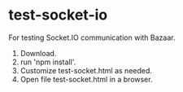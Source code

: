 # test-socket-io

For testing Socket.IO communication with Bazaar.

1. Download.
2. run 'npm install'.
3. Customize test-socket.html as needed.
4. Open file test-socket.html in a browser.
